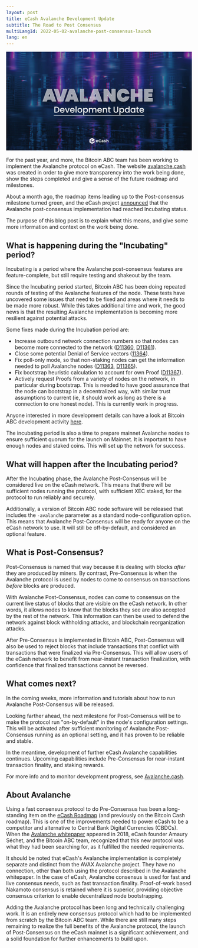 ```yaml
---
layout: post
title: eCash Avalanche Development Update
subtitle: The Road to Post Consensus
multiLangId: 2022-05-02-avalanche-post-consensus-launch
lang: en
---
```


![Avalanche Development Update](/img/avalanche-dev-update.jpg "Avalanche Development Update")

For the past year, and more, the Bitcoin ABC team has been working to implement the
Avalanche protocol on eCash. The website [avalanche.cash](https://www.avalanche.cash/)
was created in order to give more transparency into the work being done, show the steps
completed and give a sense of the future roadmap and milestones.

About a month ago, the roadmap items leading up to the Post-consensus milestone turned green,
and the eCash project [announced](https://twitter.com/eCashOfficial/status/1508676120224358400) 
that the Avalanche post-consensus implementation had reached Incubating status.

The purpose of this blog post is to explain what this means, and give some more information and
context on the work being done.

## What is happening during the "Incubating" period?

Incubating is a period where the Avalanche post-consensus features are feature-complete,
but still require testing and shakeout by the team.

Since the Incubating period started, Bitcoin ABC has been doing repeated rounds of testing of the
Avalanche features of the node. These tests have uncovered some issues that need to be fixed and areas
where it needs to be made more robust. While this takes additional time and work, the good news is that
the resulting Avalanche implementation is becoming more resilient against potential attacks.

Some fixes made during the Incubation period are:
- Increase outbound network connection numbers so that nodes can become more connected to the network
([D11360](https://reviews.bitcoinabc.org/D11360), [D11361](https://reviews.bitcoinabc.org/D11361)).
- Close some potential Denial of Service vectors ([11364](https://reviews.bitcoinabc.org/D11364)).
- Fix poll-only mode, so that non-staking nodes can get the information needed to poll Avalanche nodes
([D11363](https://reviews.bitcoinabc.org/D11363), [D11365](https://reviews.bitcoinabc.org/D11365)).
- Fix bootstrap heuristic calculation to account for own Proof
([D11367](https://reviews.bitcoinabc.org/D11367)).
- Actively request Proofs from a variety of nodes on the network, in particular during bootstrap. This is
needed to have good assurance that the node can bootstrap in a decentralized way, with similar trust
assumptions to current (ie, it should work as long as there is a connection to one honest node).
This is currently work in progress.

Anyone interested in more development details can have a look at Bitcoin ABC development activity
[here](https://reviews.bitcoinabc.org/feed/query/all/).

The incubating period is also a time to prepare mainnet Avalanche nodes to ensure sufficient quorum for
the launch on Mainnet. It is important to have enough nodes and staked coins. This will set up the
network for success.

## What will happen after the Incubating period?

After the Incubating phase, the Avalanche Post-Consensus will be considered live on the eCash network.
This means that there will be sufficient nodes running the protocol, with sufficient XEC staked,
for the protocol to run reliably and securely.

Additionally, a version of Bitcoin ABC node software will be released that includes the `-avalanche`
parameter as a standard node-configuration option. This means that Avalanche Post-Consensus will be ready
for anyone on the eCash network to use. It will still be off-by-default, and considered an optional
feature.

## What is Post-Consensus?

Post-Consensus is named that way because it is dealing with blocks *after* they are produced by miners.
By contrast, Pre-Consensus is when the Avalanche protocol is used by nodes to come to consensus on
transactions *before* blocks are produced.

With Avalanche Post-Consensus, nodes can come to consensus on the current live status of blocks that
are visible on the eCash network. In other words, it allows nodes to know that the blocks they see are
also accepted by the rest of the network. This information can then be used to defend the network against
block withholding attacks, and blockchain reorganization attacks.

After Pre-Consensus is implemented in Bitcoin ABC, Post-Consensus will also be used to reject blocks that
include transactions that conflict with transactions that were finalized via Pre-Consensus. This will
allow users of the eCash network to benefit from near-instant transaction finalization, with confidence
that finalized transactions cannot be reversed.

## What comes next?

In the coming weeks, more information and tutorials about how to run Avalanche Post-Consensus will be
released.

Looking farther ahead, the next milestone for Post-Consensus will be to make the protocol run
"on-by-default" in the node's configuration settings. This will be activated after sufficient monitoring
of Avalanche Post-Consensus running as an optional setting, and it has proven to be reliable and stable.

In the meantime, development of further eCash Avalanche capabilities continues. Upcoming capabilities
include Pre-Consensus for near-instant transaction finality, and staking rewards.

For more info and to monitor development progress, see [Avalanche.cash](https://www.avalanche.cash/).

## About Avalanche

Using a fast consensus protocol to do Pre-Consensus has been a long-standing item on the
[eCash Roadmap](https://e.cash/roadmap-explained) (and previously on the Bitcoin Cash roadmap).
This is one of the improvements needed to power eCash to be a competitor and alternative to
Central Bank Digital Currencies (CBDCs). When the
[Avalanche whitepaper](https://ipfs.io/ipfs/QmUy4jh5mGNZvLkjies1RWM4YuvJh5o2FYopNPVYwrRVGV)
appeared in 2018, eCash founder Amaury Séchet, and the Bitcoin ABC team, recognized that this new 
protocol was what they had been searching for, as it fulfilled the needed requirements.

It should be noted that eCash's Avalanche implementation is completely separate and distinct from the
AVAX Avalanche project. They have no connection, other than both using the protocol described in the
Avalanche whitepaper. In the case of eCash, Avalanche consensus is used for fast and live consensus needs,
such as fast transaction finality. Proof-of-work based Nakamoto consensus is retained where it is
superior, providing objective consensus criterion to enable decentralized node bootstrapping.

Adding the Avalanche protocol has been long and technically challenging work. It is an entirely
new consensus protocol which had to be implemented from scratch by the Bitcoin ABC team. While there are
still many steps remaining to realize the full benefits of the Avalanche protocol, the launch of
Post-Consensus on the eCash mainnet is a significant achievement, and a solid foundation for further
enhancements to build upon.
